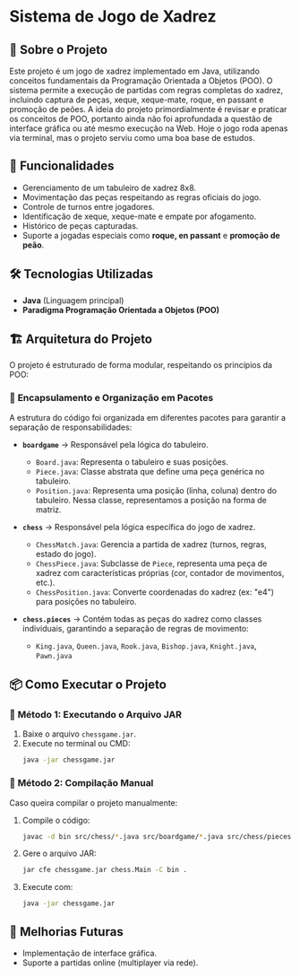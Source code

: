 # Sistema de Jogo de Xadrez

## 📌 Sobre o Projeto
Este projeto é um jogo de xadrez implementado em Java, utilizando conceitos fundamentais da Programação Orientada a Objetos (POO). O sistema permite a execução de partidas com regras completas do xadrez, incluindo captura de peças, xeque, xeque-mate, roque, en passant e promoção de peões.
A ideia do projeto primordialmente é revisar e praticar os conceitos de POO, portanto ainda não foi aprofundada a questão de interface gráfica ou até mesmo execução na Web. Hoje o jogo roda apenas via terminal, mas o projeto serviu como uma boa base de estudos.

## 🎯 Funcionalidades
- Gerenciamento de um tabuleiro de xadrez 8x8.
- Movimentação das peças respeitando as regras oficiais do jogo.
- Controle de turnos entre jogadores.
- Identificação de xeque, xeque-mate e empate por afogamento.
- Histórico de peças capturadas.
- Suporte a jogadas especiais como **roque, en passant** e **promoção de peão**.

## 🛠️  Tecnologias Utilizadas
- **Java** (Linguagem principal)
- **Paradigma Programação Orientada a Objetos (POO)**

## 🏗️  Arquitetura do Projeto
O projeto é estruturado de forma modular, respeitando os princípios da POO:

### 🔹 **Encapsulamento e Organização em Pacotes**
A estrutura do código foi organizada em diferentes pacotes para garantir a separação de responsabilidades:

- **`boardgame`** → Responsável pela lógica do tabuleiro.
  - `Board.java`: Representa o tabuleiro e suas posições.
  - `Piece.java`: Classe abstrata que define uma peça genérica no tabuleiro.
  - `Position.java`: Representa uma posição (linha, coluna) dentro do tabuleiro. Nessa classe, representamos a posição na forma de matriz.

- **`chess`** → Responsável pela lógica específica do jogo de xadrez.
  - `ChessMatch.java`: Gerencia a partida de xadrez (turnos, regras, estado do jogo).
  - `ChessPiece.java`: Subclasse de `Piece`, representa uma peça de xadrez com características próprias (cor, contador de movimentos, etc.).
  - `ChessPosition.java`: Converte coordenadas do xadrez (ex: "e4") para posições no tabuleiro.

- **`chess.pieces`** → Contém todas as peças do xadrez como classes individuais, garantindo a separação de regras de movimento:
  - `King.java`, `Queen.java`, `Rook.java`, `Bishop.java`, `Knight.java`, `Pawn.java`

## 📦 Como Executar o Projeto
### 🔹 **Método 1: Executando o Arquivo JAR**
1. Baixe o arquivo `chessgame.jar`.
2. Execute no terminal ou CMD:
   ```sh
   java -jar chessgame.jar
   ```

### 🔹 **Método 2: Compilação Manual**
Caso queira compilar o projeto manualmente:
1. Compile o código:
   ```sh
   javac -d bin src/chess/*.java src/boardgame/*.java src/chess/pieces/*.java
   ```
2. Gere o arquivo JAR:
   ```sh
   jar cfe chessgame.jar chess.Main -C bin .
   ```
3. Execute com:
   ```sh
   java -jar chessgame.jar
   ```

## 📌 Melhorias Futuras
- Implementação de interface gráfica.
- Suporte a partidas online (multiplayer via rede).


